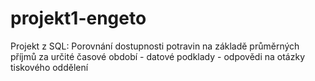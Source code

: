 # projekt1-engeto
Projekt z SQL: Porovnání dostupnosti potravin na základě průměrných příjmů za určité časové období - datové podklady - odpovědi na otázky tiskového oddělení
